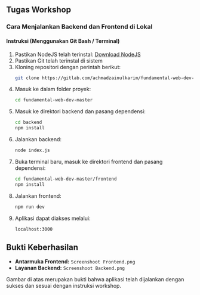 ## Tugas Workshop

### Cara Menjalankan Backend dan Frontend di Lokal

#### Instruksi (Menggunakan Git Bash / Terminal)

1. Pastikan NodeJS telah terinstal: [Download NodeJS](https://nodejs.org/en/download/current)
2. Pastikan Git telah terinstal di sistem
3. Kloning repositori dengan perintah berikut:
   ```bash
   git clone https://gitlab.com/achmadzainulkarim/fundamental-web-dev-master.git
   ```
4. Masuk ke dalam folder proyek:
   ```bash
   cd fundamental-web-dev-master
   ```
5. Masuk ke direktori backend dan pasang dependensi:
   ```bash
   cd backend
   npm install
   ```
6. Jalankan backend:
   ```bash
   node index.js
   ```
7. Buka terminal baru, masuk ke direktori frontend dan pasang dependensi:
   ```bash
   cd fundamental-web-dev-master/frontend
   npm install
   ```
8. Jalankan frontend:
   ```bash
   npm run dev
   ```
9. Aplikasi dapat diakses melalui:
   ```
   localhost:3000
   ```

## Bukti Keberhasilan

- **Antarmuka Frontend:** `Screenshoot Frontend.png`
- **Layanan Backend:** `Screenshoot Backend.png`

Gambar di atas merupakan bukti bahwa aplikasi telah dijalankan dengan sukses dan sesuai dengan instruksi workshop.

